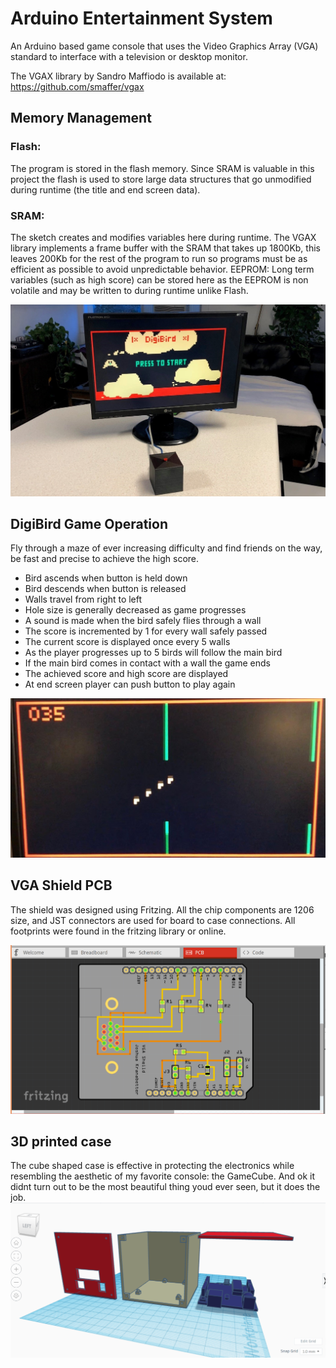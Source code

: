 # Arduino Entertainment System

An Arduino based game console that uses the Video Graphics Array (VGA) standard to interface with a television or desktop monitor.

The VGAX library by Sandro Maffiodo is available at: https://github.com/smaffer/vgax

## Memory Management
### Flash: 
The program is stored in the flash memory. Since SRAM is valuable in this project the flash is used to store large data structures that go unmodified during runtime (the title and end screen data).
### SRAM: 
The sketch creates and modifies variables here during runtime. The VGAX library implements a frame buffer with the SRAM that takes up 1800Kb, this leaves 200Kb for the rest of the program to run so programs must be as efficient as possible to avoid unpredictable behavior. 
EEPROM: Long term variables (such as high score) can be stored here as the EEPROM is non volatile and may be written to during runtime unlike Flash. 

![Screenshot](digibird.jpg)

## DigiBird Game Operation
Fly through a maze of ever increasing difficulty and find friends on the way, be fast and precise to achieve the high score.

+ Bird ascends when button is held down
+ Bird descends when button is released
+ Walls travel from right to left
+ Hole size is generally decreased as game progresses
+ A sound is made when the bird safely flies through a wall
+ The score is incremented by 1 for every wall safely passed
+ The current score is displayed once every 5 walls
+ As the player progresses up to 5 birds will follow the main bird
+ If the main bird comes in contact with a wall the game ends
+ The achieved score and high score are displayed
+ At end screen player can push button to play again

![Screenshot](gameplay.jpg)

## VGA Shield PCB
The shield was designed using Fritzing. All the chip components are 1206 size, and JST connectors are used for board to case connections. All footprints were found in the fritzing library or online.

![Screenshot](schematic.png)

## 3D printed case
The cube shaped case is effective in protecting the electronics while resembling the aesthetic of my favorite console: the GameCube. And ok it didnt turn out to be the most beautiful thing youd ever seen, but it does the job.
![Screenshot](3d.png)
